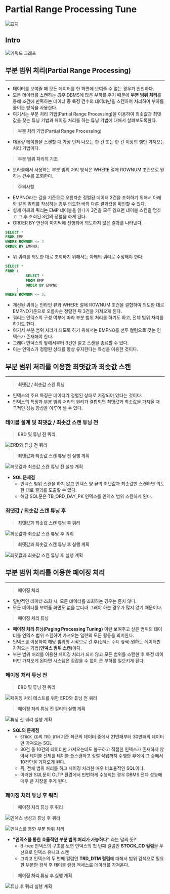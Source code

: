 # Partial Range Processing Tune

![표지](../../images/oracle/partial_range_process/partial_range_process.001.jpeg)

## Intro

![키워드 그래프](../../images/oracle/partial_range_process/partial_range_process.002.jpeg)

## 부분 범위 처리(Partial Range Processing)

---

- 데이터를 보여줄 때 모든 데이터를 한 화면에 보여줄 수 없는 경우가 빈번하다.
- 모든 데이터를 스캔하는 경우 DBMS에 많은 부하를 주기 때문에 **부분 범위 처리**를 통해 조건에 만족하는 데이터 중 특정 건수의 데이터만을 스캔하여 처리하여 부하를 줄이는 방식을 사용한다.
- 여기서는 부분 처리 기법(Partial Range Processing)을 이용하여 최솟값과 최댓값을 찾는 튜닝 기법과 페이징 처리를 하는 튜닝 기법에 대해서 살펴보도록한다.

> **부분 처리 기법(Partial Range Processing)**

- 대용량 테이블을 스캔할 때 가장 먼저 나오는 한 건 또는 한 건 이상의 행만 가져오는 처리 기법이다.

> **부분 범위 처리의 기초**

- 오라클에서 사용하는 부분 범위 처리 방식은 WHERE 절에 ROWNUM 조건으로 원하는 건수를 조회한다.

> **주의사항**

- EMPNO라는 값을 기준으로 오름차순 정렬된 데이터 3건을 조회하기 위해서 아래와 같은 쿼리를 작성하는 경우 의도한 바와 다른 결과값을 확인할 수 있다.
- 실제 아래의 쿼리는 EMP 테이블을 읽다가 3건을 모두 읽으면 테이블 스캔을 멈추고 그 후 조회된 3건의 정렬을 하게 된다.
- ORDER BY 연산이 마지막에 진행되어 의도하지 않은 결과를 나타낸다.

```sql
SELECT *
FROM EMP
WHERE ROWNUM <= 3
ORDER BY EMPNO;
```

- 위 쿼리를 의도한 대로 조회하기 위해서는 아래의 쿼리로 수정해야 한다.

```sql
SELECT *
FROM (
         SELECT *
         FROM EMP
         ORDER BY EMPNO
     )
WHERE ROWNUM <= 3;
```

- 개선된 쿼리는 인라인 뷰와 WHERE 절에 ROWNUM 조건을 결합하여 의도한 대로 EMPNO기준으로 오름차순 정렬한 뒤 3건을 가져오게 된다.
- 쿼리는 인덱스의 구성 여부에 따라 부분 범위 처리를 하기도 하고, 전체 범위 처리를 하기도 한다.
- 여기서 부분 범위 처리가 되도록 하기 위해서는 EMPNO를 선두 컬럼으로 갖는 인덱스가 존재해야 한다.
- 그래야 인덱스의 앞에서부터 3건만 읽고 스캔을 종료할 수 있다.
- 이는 인덱스가 정렬된 상태를 항상 유지한다는 특성을 이용한 것이다.

## 부분 범위 처리를 이용한 최댓값과 최솟값 스캔

---

> **최댓값 / 최솟값 스캔 튜닝**

- 인덱스의 주요 특징은 데이터가 정렬된 상태로 저장되어 있다는 것이다.
- 인덱스의 특징과 부분 범위 처리의 원리가 결합되면 최댓값과 최솟값을 가져올 때 극적인 성능 향상을 이루어 낼 수 있다.

### 테이블 설계 및 최댓값 / 최솟값 스캔 튜닝 전

> **ERD 및 튜닝 전 쿼리**

![ERD와 튜닝 전 쿼리](../../images/oracle/partial_range_process/partial_range_process.003.jpeg)

> **최댓값과 최솟값 스캔 튜닝 전 실행 계획**

![최댓값과 최솟값 스캔 튜닝 전 실행 계획](../../images/oracle/partial_range_process/partial_range_process.004.jpeg)

- **SQL 문제점**
	- 인덱스 범위 스캔을 하지 않고 인덱스 양 끝의 최댓값과 최솟값만 스캔하면 의도한 대로 결과를 도출할 수 있다.
	- 해당 SQL문은 TB_ORD_DAY_PK 인덱스를 인덱스 범위 스캔하게 된다.

### 최댓값 / 최솟값 스캔 튜닝 후

> **최댓값과 최솟값 스캔 튜닝 후 쿼리**

![최댓값과 최솟값 스캔 튜닝 후 쿼리](../../images/oracle/partial_range_process/partial_range_process.005.jpeg)

> **최댓값과 최솟값 스캔 튜닝 후 실행 계획**

![최댓값과 최솟값 스캔 튜닝 후 실행 계획](../../images/oracle/partial_range_process/partial_range_process.006.jpeg)

## 부분 범위 처리를 이용한 페이징 처리

---

> **페이징 처리**

- 일반적인 데이터 조회 시, 모든 데이터를 조회하는 경우는 흔치 않다.
- 모든 데이터를 보여줄 화면도 없을 뿐더러 그래야 하는 경우가 많지 않기 때문이다.

> **페이징 처리 튜닝**

- **페이징 처리 튜닝(Paging Processing Tuning)** 이란 보여주고 싶은 범위의 데이터를 인덱스 범위 스캔하여 가져오는 일련의 모든 활동을 의미한다.
- 인덱스를 이용하여 해당 범위의 시작으로 간 후(`인덱스 수직 탐색`) 원하는 데이터만 가져오는 기법(**인덱스 범위 스캔**)이다.
- 부분 범위 처리를 이용한 페이징 처리가 되지 않고 모든 범위를 스캔한 후 특정 데이터만 가져오게 된다면 시스템은 걷잡을 수 없이 큰 부하를 일으키게 된다.

### 페이징 처리 튜닝 전

> **ERD 및 튜닝 전 쿼리**

![페이징 처리 테스트를 위한 ERD와 튜닝 전 쿼리](../../images/oracle/partial_range_process/partial_range_process.007.jpeg)

> **페이징 처리 튜닝 전 쿼리의 실행 계획**

![튜닝 전 쿼리 실행 계획](../../images/oracle/partial_range_process/partial_range_process.008.jpeg)

- **SQL의 문제점**
	- `STOCK_CD`의 `TRD_DTM` 기준 최근의 데이터 중에서 21번째부터 30번째의 데이터만 가져오는 SQL
	- 30건 중 10건의 데이터만 가져오는데도 불구하고 적절한 인덱스가 존재하지 않아서 테이블 전체를 테이블 풀스캔하고 정렬 작업까지 수행한 후에야 그 중에서 10건만을 가져오게 된다.
	- 즉, 전체 범위 처리를 하고 페이징 처리한 매우 비효율적인 SQL이다.
	- 이러한 SQL문이 OLTP 환경에서 빈번하게 수행되는 경우 DBMS 전체 성능에 매우 큰 지장을 주게 된다.

### 페이징 처리 튜닝 후 쿼리

> **페이징 처리 튜닝 후 쿼리**

![인덱스 생성과 튜닝 후 쿼리](../../images/oracle/partial_range_process/partial_range_process.009.jpeg)

![인덱스를 통한 부분 범위 처리](../../images/oracle/partial_range_process/partial_range_process.012.jpeg)

- **"인덱스를 통한 효율적인 부분 범위 처리가 가능하다"** 라는 말의 뜻?
	- B-tree 인덱스의 구조를 보면 인덱스의 첫 번째 컬럼인 **STOCK_CD 컬럼**을 우선으로 인덱스 유니크 스캔
	- 그리고 인덱스의 두 번째 컬럼인 **TRD_DTM 컬럼**에 대해서 범위 검색으로 필요한 부분만 검색 후 테이블 랜덤 액세스로 데이터를 가져온다.

> **페이징 처리 튜닝 후 실행 계획**

![튜닝 후 쿼리 실행 계획](../../images/oracle/partial_range_process/partial_range_process.010.jpeg)
